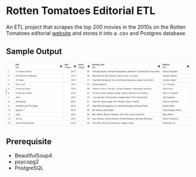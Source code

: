 # Rotten Tomatoes Editorial ETL
An ETL project that scrapes the top 200 movies in the 2010s on the Rotten Tomatoes editorial [website](https://editorial.rottentomatoes.com/guide/the-200-best-movies-of-the-2010s/) and stores it into a .csv and Postgres database

## Sample Output
![sample](sample.png)
 
## Prerequisite
+ BeautifulSoup4
+ psycopg2
+ PostgreSQL
